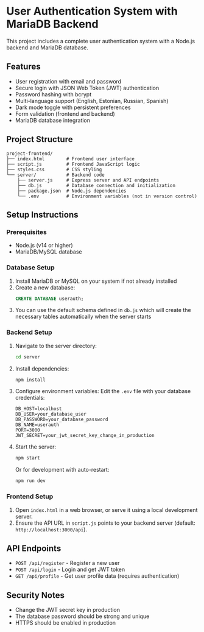 # User Authentication System with MariaDB Backend

This project includes a complete user authentication system with a Node.js backend and MariaDB database.

## Features

- User registration with email and password
- Secure login with JSON Web Token (JWT) authentication
- Password hashing with bcrypt
- Multi-language support (English, Estonian, Russian, Spanish)
- Dark mode toggle with persistent preferences
- Form validation (frontend and backend)
- MariaDB database integration

## Project Structure

```
project-frontend/
├── index.html        # Frontend user interface
├── script.js         # Frontend JavaScript logic
├── styles.css        # CSS styling
└── server/           # Backend code
    ├── server.js     # Express server and API endpoints
    ├── db.js         # Database connection and initialization
    ├── package.json  # Node.js dependencies
    └── .env          # Environment variables (not in version control)
```

## Setup Instructions

### Prerequisites

- Node.js (v14 or higher)
- MariaDB/MySQL database

### Database Setup

1. Install MariaDB or MySQL on your system if not already installed
2. Create a new database:
   ```sql
   CREATE DATABASE userauth;
   ```
3. You can use the default schema defined in `db.js` which will create the necessary tables automatically when the server starts

### Backend Setup

1. Navigate to the server directory:
   ```bash
   cd server
   ```

2. Install dependencies:
   ```bash
   npm install
   ```

3. Configure environment variables:
   Edit the `.env` file with your database credentials:
   ```
   DB_HOST=localhost
   DB_USER=your_database_user
   DB_PASSWORD=your_database_password
   DB_NAME=userauth
   PORT=3000
   JWT_SECRET=your_jwt_secret_key_change_in_production
   ```

4. Start the server:
   ```bash
   npm start
   ```
   Or for development with auto-restart:
   ```bash
   npm run dev
   ```

### Frontend Setup

1. Open `index.html` in a web browser, or serve it using a local development server.
2. Ensure the API URL in `script.js` points to your backend server (default: `http://localhost:3000/api`).

## API Endpoints

- `POST /api/register` - Register a new user
- `POST /api/login` - Login and get JWT token
- `GET /api/profile` - Get user profile data (requires authentication)

## Security Notes

- Change the JWT secret key in production
- The database password should be strong and unique
- HTTPS should be enabled in production